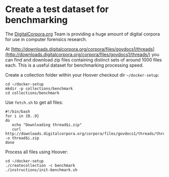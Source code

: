 # Create a test dataset for benchmarking

The [DigitalCorpora.org](https://digitalcorpora.org) Team is providing a huge
amount of digital corpora for use in computer forensics research.

At [http://downloads.digitalcorpora.org/corpora/files/govdocs1/threads](http://downloads.digitalcorpora.org/corpora/files/govdocs1/threads/) you can
find and download zip files containing distinct sets of around 1000 files each. This is a
useful dataset for benchmarking processing speed.

Create a collection folder within your Hoover checkout dir `~/docker-setup`:

```shell
cd ~/docker-setup
mkdir -p collections/benchmark
cd collections/benchmark
```

Use `fetch.sh` to get all files:

```shell
#!/bin/bash
for i in {0..9}
do
   echo "Downloading thread$i.zip"
   curl http://downloads.digitalcorpora.org/corpora/files/govdocs1/threads/thread$i.zip -o thread$i.zip
done
```

Process all files using Hoover:

```shell
cd ~/docker-setup
./createcollection -c benchmark
./instructions/init-benchmark.sh
```
